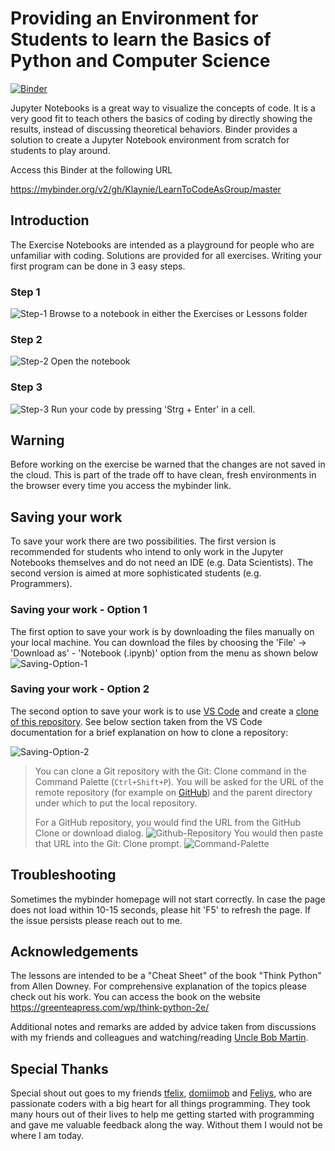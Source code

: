 # Providing an Environment for Students to learn the Basics of Python and Computer Science

[![Binder](http://mybinder.org/badge_logo.svg)](https://mybinder.org/v2/gh/Klaynie/LearnToCodeAsGroup/master)

Jupyter Notebooks is a great way to visualize the concepts of code. It is a very good fit to teach others the basics of coding by directly showing the results, instead of discussing theoretical behaviors. Binder provides a solution to create a Jupyter Notebook environment from scratch for students to play around.

Access this Binder at the following URL

https://mybinder.org/v2/gh/Klaynie/LearnToCodeAsGroup/master

## Introduction

The Exercise Notebooks are intended as a playground for people who are unfamiliar with coding. Solutions are provided for all exercises.
Writing your first program can be done in 3 easy steps.

### Step 1
![Step-1](https://i.imgur.com/Ocb0ZTd.png)
Browse to a notebook in either the Exercises or Lessons folder

### Step 2
![Step-2](https://i.imgur.com/3rqfbMS.png)
Open the notebook

### Step 3
![Step-3](https://i.imgur.com/3z6flkQ.png)
Run your code by pressing 'Strg + Enter' in a cell.

## Warning

Before working on the exercise be warned that the changes are not saved in the cloud. This is part of the trade off to have clean, fresh environments in the browser every time you access the mybinder link.

## Saving your work

To save your work there are two possibilities. The first version is recommended for students who intend to only work in the Jupyter Notebooks themselves and do not need an IDE (e.g. Data Scientists). The second version is aimed at more sophisticated students (e.g. Programmers).

### Saving your work - Option 1

The first option to save your work is by downloading the files manually on your local machine. You can download the files by choosing the 'File' -> 'Download as' - 'Notebook (.ipynb)' option from the menu as shown below
![Saving-Option-1](https://i.imgur.com/628jNFF.png)

### Saving your work - Option 2

The second option to save your work is to use <a href="https://code.visualstudio.com/">VS Code</a> and create a <a href="https://code.visualstudio.com/Docs/editor/versioncontrol#_cloning-a-repository">clone of this repository</a>. See below section taken from the VS Code documentation for a brief explanation on how to clone a repository:

![Saving-Option-2](https://i.imgur.com/ujoVfnv.png)

> You can clone a Git repository with the Git: Clone command in the Command Palette (`Ctrl+Shift+P`). You will be asked for the URL of the remote repository (for example on <a href="https://github.com/">GitHub</a>) and the parent directory under which to put the local repository.
>
> For a GitHub repository, you would find the URL from the GitHub Clone or download dialog.
> ![Github-Repository](https://code.visualstudio.com/assets/docs/editor/versioncontrol/GitHub-clone-dialog.png)
> You would then paste that URL into the Git: Clone prompt.
> ![Command-Palette](https://code.visualstudio.com/assets/docs/editor/versioncontrol/set-repo-URL.png)

## Troubleshooting

Sometimes the mybinder homepage will not start correctly. In case the page does not load within 10-15 seconds, please hit 'F5' to refresh the page. If the issue persists please reach out to me.

## Acknowledgements

The lessons are intended to be a "Cheat Sheet" of the book "Think Python" from Allen Downey. For comprehensive explanation of the topics please check out his work. You can access the book on the website https://greenteapress.com/wp/think-python-2e/

Additional notes and remarks are added by advice taken from discussions with my friends and colleagues and watching/reading <a href="http://www.cleancoder.com/products">Uncle Bob Martin</a>.

## Special Thanks

Special shout out goes to my friends <a href="https://github.com/tfelix">tfelix</a>, <a href="https://github.com/domiimob">domiimob</a> and <a href="https://github.com/Feliys">Feliys</a>, who are passionate coders with a big heart for all things programming. They took many hours out of their lives to help me getting started with programming and gave me valuable feedback along the way. Without them I would not be where I am today.
